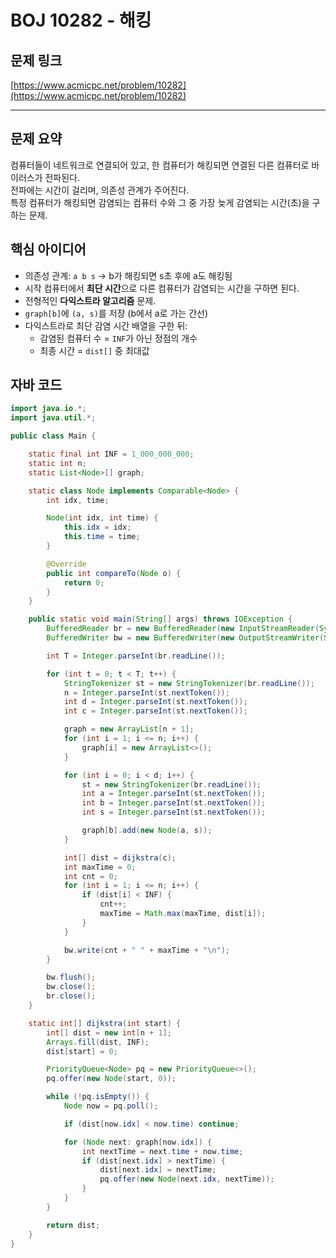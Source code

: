 # BOJ 10282 - 해킹

## 문제 링크
[https://www.acmicpc.net/problem/10282](https://www.acmicpc.net/problem/10282)

---

## 문제 요약
컴퓨터들이 네트워크로 연결되어 있고, 한 컴퓨터가 해킹되면 연결된 다른 컴퓨터로 바이러스가 전파된다.  
전파에는 시간이 걸리며, 의존성 관계가 주어진다.  
특정 컴퓨터가 해킹되면 감염되는 컴퓨터 수와 그 중 가장 늦게 감염되는 시간(초)을 구하는 문제.

## 핵심 아이디어
- 의존성 관계: `a b s` → b가 해킹되면 s초 후에 a도 해킹됨  
- 시작 컴퓨터에서 **최단 시간**으로 다른 컴퓨터가 감염되는 시간을 구하면 된다.
- 전형적인 **다익스트라 알고리즘** 문제.
- `graph[b]`에 `(a, s)`를 저장 (b에서 a로 가는 간선)
- 다익스트라로 최단 감염 시간 배열을 구한 뒤:
  - 감염된 컴퓨터 수 = `INF`가 아닌 정점의 개수
  - 최종 시간 = `dist[]` 중 최대값


## 자바 코드
```java
import java.io.*;
import java.util.*;

public class Main {

    static final int INF = 1_000_000_000;
    static int n;
    static List<Node>[] graph;

    static class Node implements Comparable<Node> {
        int idx, time;

        Node(int idx, int time) {
            this.idx = idx;
            this.time = time;
        }

        @Override
        public int compareTo(Node o) {
            return 0;
        }
    }

    public static void main(String[] args) throws IOException {
        BufferedReader br = new BufferedReader(new InputStreamReader(System.in));
        BufferedWriter bw = new BufferedWriter(new OutputStreamWriter(System.out));

        int T = Integer.parseInt(br.readLine());

        for (int t = 0; t < T; t++) {
            StringTokenizer st = new StringTokenizer(br.readLine());
            n = Integer.parseInt(st.nextToken());
            int d = Integer.parseInt(st.nextToken());
            int c = Integer.parseInt(st.nextToken());

            graph = new ArrayList[n + 1];
            for (int i = 1; i <= n; i++) {
                graph[i] = new ArrayList<>();
            }

            for (int i = 0; i < d; i++) {
                st = new StringTokenizer(br.readLine());
                int a = Integer.parseInt(st.nextToken());
                int b = Integer.parseInt(st.nextToken());
                int s = Integer.parseInt(st.nextToken());

                graph[b].add(new Node(a, s));
            }

            int[] dist = dijkstra(c);
            int maxTime = 0;
            int cnt = 0;
            for (int i = 1; i <= n; i++) {
                if (dist[i] < INF) {
                    cnt++;
                    maxTime = Math.max(maxTime, dist[i]);
                }
            }

            bw.write(cnt + " " + maxTime + "\n");
        }

        bw.flush();
        bw.close();
        br.close();
    }

    static int[] dijkstra(int start) {
        int[] dist = new int[n + 1];
        Arrays.fill(dist, INF);
        dist[start] = 0;

        PriorityQueue<Node> pq = new PriorityQueue<>();
        pq.offer(new Node(start, 0));

        while (!pq.isEmpty()) {
            Node now = pq.poll();

            if (dist[now.idx] < now.time) continue;

            for (Node next: graph[now.idx]) {
                int nextTime = next.time + now.time;
                if (dist[next.idx] > nextTime) {
                    dist[next.idx] = nextTime;
                    pq.offer(new Node(next.idx, nextTime));
                }
            }
        }

        return dist;
    }
}
```
